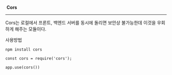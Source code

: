 ​											**Cors**

------

Cors는 로컬에서 프론트, 백엔드 서버를 동시에 돌리면 보안상 불가능한데 이것을 우회하게 해주는 모듈이다.

사용방법

```
npm install cors

const cors = require('cors');

app.use(cors())
```

